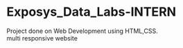 # Exposys_Data_Labs-INTERN
Project done on Web Development using HTML,CSS.  
multi responsive website
